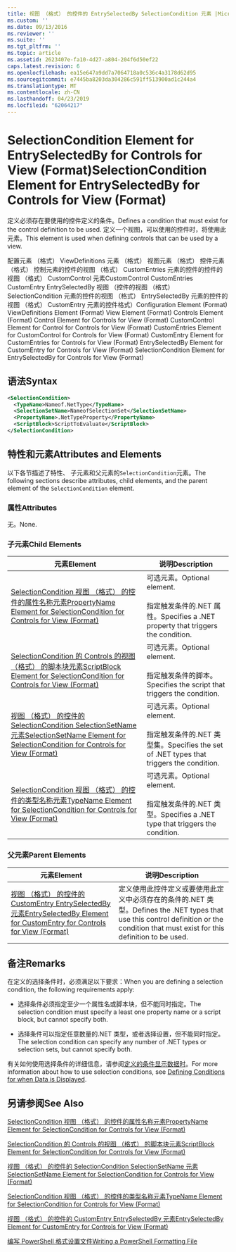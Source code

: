 ```yaml
---
title: 视图 （格式） 的控件的 EntrySelectedBy SelectionCondition 元素 |Microsoft Docs
ms.custom: ''
ms.date: 09/13/2016
ms.reviewer: ''
ms.suite: ''
ms.tgt_pltfrm: ''
ms.topic: article
ms.assetid: 2623407e-fa10-4d27-a804-204f6d50ef22
caps.latest.revision: 6
ms.openlocfilehash: ea15e647a9dd7a7064718a0c536c4a3178d62d95
ms.sourcegitcommit: e7445ba8203da304286c591ff513900ad1c244a4
ms.translationtype: MT
ms.contentlocale: zh-CN
ms.lasthandoff: 04/23/2019
ms.locfileid: "62064217"
---
```

# <a name="selectioncondition-element-for-entryselectedby-for-controls-for-view-format"></a><span data-ttu-id="f2310-102">SelectionCondition Element for EntrySelectedBy for Controls for View (Format)</span><span class="sxs-lookup"><span data-stu-id="f2310-102">SelectionCondition Element for EntrySelectedBy for Controls for View (Format)</span></span>

<span data-ttu-id="f2310-103">定义必须存在要使用的控件定义的条件。</span><span class="sxs-lookup"><span data-stu-id="f2310-103">Defines a condition that must exist for the control definition to be used.</span></span> <span data-ttu-id="f2310-104">定义一个视图，可以使用的控件时，将使用此元素。</span><span class="sxs-lookup"><span data-stu-id="f2310-104">This element is used when defining controls that can be used by a view.</span></span>

<span data-ttu-id="f2310-105">配置元素 （格式） ViewDefinitions 元素 （格式） 视图元素 （格式） 控件元素 （格式） 控制元素的控件的视图 （格式） CustomEntries 元素的控件的控件的视图 （格式） CustomControl 元素CustomControl CustomEntries CustomEntry EntrySelectedBy 视图 （控件的视图 （格式） SelectionCondition 元素的控件的视图 （格式） EntrySelectedBy 元素的控件的视图 （格式） CustomEntry 元素的控件格式）</span><span class="sxs-lookup"><span data-stu-id="f2310-105">Configuration Element (Format) ViewDefinitions Element (Format) View Element (Format) Controls Element (Format) Control Element for Controls for View (Format) CustomControl Element for Control for Controls for View (Format) CustomEntries Element for CustomControl for Controls for View (Format) CustomEntry Element for CustomEntries for Controls for View (Format) EntrySelectedBy Element for CustomEntry for Controls for View (Format) SelectionCondition Element for EntrySelectedBy for Controls for View (Format)</span></span>

## <a name="syntax"></a><span data-ttu-id="f2310-106">语法</span><span class="sxs-lookup"><span data-stu-id="f2310-106">Syntax</span></span>

```xml
<SelectionCondition>
  <TypeName>Nameof.NetType</TypeName>
  <SelectionSetName>NameofSelectionSet</SelectionSetName>
  <PropertyName>.NetTypeProperty</PropertyName>
  <ScriptBlock>ScriptToEvaluate</ScriptBlock>
</SelectionCondition>
```

## <a name="attributes-and-elements"></a><span data-ttu-id="f2310-107">特性和元素</span><span class="sxs-lookup"><span data-stu-id="f2310-107">Attributes and Elements</span></span>

<span data-ttu-id="f2310-108">以下各节描述了特性、 子元素和父元素的`SelectionCondition`元素。</span><span class="sxs-lookup"><span data-stu-id="f2310-108">The following sections describe attributes, child elements, and the parent element of the `SelectionCondition` element.</span></span>

### <a name="attributes"></a><span data-ttu-id="f2310-109">属性</span><span class="sxs-lookup"><span data-stu-id="f2310-109">Attributes</span></span>

<span data-ttu-id="f2310-110">无。</span><span class="sxs-lookup"><span data-stu-id="f2310-110">None.</span></span>

### <a name="child-elements"></a><span data-ttu-id="f2310-111">子元素</span><span class="sxs-lookup"><span data-stu-id="f2310-111">Child Elements</span></span>

|<span data-ttu-id="f2310-112">元素</span><span class="sxs-lookup"><span data-stu-id="f2310-112">Element</span></span>|<span data-ttu-id="f2310-113">说明</span><span class="sxs-lookup"><span data-stu-id="f2310-113">Description</span></span>|
|-------------|-----------------|
|[<span data-ttu-id="f2310-114">SelectionCondition 视图 （格式） 的控件的属性名称元素</span><span class="sxs-lookup"><span data-stu-id="f2310-114">PropertyName Element for SelectionCondition for Controls for View (Format)</span></span>](./propertyname-element-for-selectioncondition-for-controls-for-view-format.md)|<span data-ttu-id="f2310-115">可选元素。</span><span class="sxs-lookup"><span data-stu-id="f2310-115">Optional element.</span></span><br /><br /> <span data-ttu-id="f2310-116">指定触发条件的.NET 属性。</span><span class="sxs-lookup"><span data-stu-id="f2310-116">Specifies a .NET property that triggers the condition.</span></span>|
|[<span data-ttu-id="f2310-117">SelectionCondition 的 Controls 的视图 （格式） 的脚本块元素</span><span class="sxs-lookup"><span data-stu-id="f2310-117">ScriptBlock Element for SelectionCondition for Controls for View (Format)</span></span>](./scriptblock-element-for-selectioncondition-for-controls-for-view-format.md)|<span data-ttu-id="f2310-118">可选元素。</span><span class="sxs-lookup"><span data-stu-id="f2310-118">Optional element.</span></span><br /><br /> <span data-ttu-id="f2310-119">指定触发条件的脚本。</span><span class="sxs-lookup"><span data-stu-id="f2310-119">Specifies the script that triggers the condition.</span></span>|
|[<span data-ttu-id="f2310-120">视图 （格式） 的控件的 SelectionCondition SelectionSetName 元素</span><span class="sxs-lookup"><span data-stu-id="f2310-120">SelectionSetName Element for SelectionCondition for Controls for View (Format)</span></span>](./selectionsetname-element-for-selectioncondition-for-controls-for-view-format.md)|<span data-ttu-id="f2310-121">可选元素。</span><span class="sxs-lookup"><span data-stu-id="f2310-121">Optional element.</span></span><br /><br /> <span data-ttu-id="f2310-122">指定触发条件的.NET 类型集。</span><span class="sxs-lookup"><span data-stu-id="f2310-122">Specifies the set of .NET types that triggers the condition.</span></span>|
|[<span data-ttu-id="f2310-123">SelectionCondition 视图 （格式） 的控件的类型名称元素</span><span class="sxs-lookup"><span data-stu-id="f2310-123">TypeName Element for SelectionCondition for Controls for View (Format)</span></span>](./typename-element-for-selectioncondition-for-controls-for-view-format.md)|<span data-ttu-id="f2310-124">可选元素。</span><span class="sxs-lookup"><span data-stu-id="f2310-124">Optional element.</span></span><br /><br /> <span data-ttu-id="f2310-125">指定触发条件的.NET 类型。</span><span class="sxs-lookup"><span data-stu-id="f2310-125">Specifies a .NET type that triggers the condition.</span></span>|

### <a name="parent-elements"></a><span data-ttu-id="f2310-126">父元素</span><span class="sxs-lookup"><span data-stu-id="f2310-126">Parent Elements</span></span>

|<span data-ttu-id="f2310-127">元素</span><span class="sxs-lookup"><span data-stu-id="f2310-127">Element</span></span>|<span data-ttu-id="f2310-128">说明</span><span class="sxs-lookup"><span data-stu-id="f2310-128">Description</span></span>|
|-------------|-----------------|
|[<span data-ttu-id="f2310-129">视图 （格式） 的控件的 CustomEntry EntrySelectedBy 元素</span><span class="sxs-lookup"><span data-stu-id="f2310-129">EntrySelectedBy Element for CustomEntry for Controls for View (Format)</span></span>](./entryselectedby-element-for-customentry-for-controls-for-view-format.md)|<span data-ttu-id="f2310-130">定义使用此控件定义或要使用此定义中必须存在的条件的.NET 类型。</span><span class="sxs-lookup"><span data-stu-id="f2310-130">Defines the .NET types that use this control definition or the condition that must exist for this definition to be used.</span></span>|

## <a name="remarks"></a><span data-ttu-id="f2310-131">备注</span><span class="sxs-lookup"><span data-stu-id="f2310-131">Remarks</span></span>

<span data-ttu-id="f2310-132">在定义的选择条件时，必须满足以下要求：</span><span class="sxs-lookup"><span data-stu-id="f2310-132">When you are defining a selection condition, the following requirements apply:</span></span>

- <span data-ttu-id="f2310-133">选择条件必须指定至少一个属性名或脚本块，但不能同时指定。</span><span class="sxs-lookup"><span data-stu-id="f2310-133">The selection condition must specify a least one property name or a script block, but cannot specify both.</span></span>

- <span data-ttu-id="f2310-134">选择条件可以指定任意数量的.NET 类型，或者选择设置，但不能同时指定。</span><span class="sxs-lookup"><span data-stu-id="f2310-134">The selection condition can specify any number of .NET types or selection sets, but cannot specify both.</span></span>

<span data-ttu-id="f2310-135">有关如何使用选择条件的详细信息，请参阅[定义的条件显示数据时](./defining-conditions-for-displaying-data.md)。</span><span class="sxs-lookup"><span data-stu-id="f2310-135">For more information about how to use selection conditions, see [Defining Conditions for when Data is Displayed](./defining-conditions-for-displaying-data.md).</span></span>

## <a name="see-also"></a><span data-ttu-id="f2310-136">另请参阅</span><span class="sxs-lookup"><span data-stu-id="f2310-136">See Also</span></span>

[<span data-ttu-id="f2310-137">SelectionCondition 视图 （格式） 的控件的属性名称元素</span><span class="sxs-lookup"><span data-stu-id="f2310-137">PropertyName Element for SelectionCondition for Controls for View (Format)</span></span>](./propertyname-element-for-selectioncondition-for-controls-for-view-format.md)

[<span data-ttu-id="f2310-138">SelectionCondition 的 Controls 的视图 （格式） 的脚本块元素</span><span class="sxs-lookup"><span data-stu-id="f2310-138">ScriptBlock Element for SelectionCondition for Controls for View (Format)</span></span>](./scriptblock-element-for-selectioncondition-for-controls-for-view-format.md)

[<span data-ttu-id="f2310-139">视图 （格式） 的控件的 SelectionCondition SelectionSetName 元素</span><span class="sxs-lookup"><span data-stu-id="f2310-139">SelectionSetName Element for SelectionCondition for Controls for View (Format)</span></span>](./selectionsetname-element-for-selectioncondition-for-controls-for-view-format.md)

[<span data-ttu-id="f2310-140">SelectionCondition 视图 （格式） 的控件的类型名称元素</span><span class="sxs-lookup"><span data-stu-id="f2310-140">TypeName Element for SelectionCondition for Controls for View (Format)</span></span>](./typename-element-for-selectioncondition-for-controls-for-view-format.md)

[<span data-ttu-id="f2310-141">视图 （格式） 的控件的 CustomEntry EntrySelectedBy 元素</span><span class="sxs-lookup"><span data-stu-id="f2310-141">EntrySelectedBy Element for CustomEntry for Controls for View (Format)</span></span>](./entryselectedby-element-for-customentry-for-controls-for-view-format.md)

[<span data-ttu-id="f2310-142">编写 PowerShell 格式设置文件</span><span class="sxs-lookup"><span data-stu-id="f2310-142">Writing a PowerShell Formatting File</span></span>](./writing-a-powershell-formatting-file.md)
